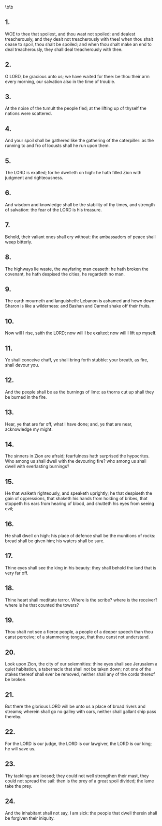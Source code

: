 \b\b
## 1.
WOE to thee that spoilest, and thou wast not spoiled; and dealest treacherously, and they dealt not treacherously with thee!  when thou shalt cease to spoil, thou shalt be spoiled; and when thou shalt make an end to deal treacherously, they shall deal treacherously with thee.
## 2.
O LORD, be gracious unto us; we have waited for thee: be thou their arm every morning, our salvation also in the time of trouble.
## 3.
At the noise of the tumult the people fled; at the lifting up of thyself the nations were scattered.
## 4.
And your spoil shall be gathered like the gathering of the caterpiller: as the running to and fro of locusts shall he run upon them.
## 5.
The LORD is exalted; for he dwelleth on high: he hath filled Zion with judgment and righteousness.
## 6.
And wisdom and knowledge shall be the stability of thy times, and strength of salvation: the fear of the LORD is his treasure.
## 7.
Behold, their valiant ones shall cry without: the ambassadors of peace shall weep bitterly.
## 8.
The highways lie waste, the wayfaring man ceaseth: he hath broken the covenant, he hath despised the cities, he regardeth no man.
## 9.
The earth mourneth and languisheth: Lebanon is ashamed and hewn down: Sharon is like a wilderness: and Bashan and Carmel shake off their fruits.
## 10.
Now will I rise, saith the LORD; now will I be exalted; now will I lift up myself.
## 11.
Ye shall conceive chaff, ye shall bring forth stubble: your breath, as fire, shall devour you.
## 12.
And the people shall be as the burnings of lime: as thorns cut up shall they be burned in the fire.
## 13.
Hear, ye that are far off, what I have done; and, ye that are near, acknowledge my might.
## 14.
The sinners in Zion are afraid; fearfulness hath surprised the hypocrites.  Who among us shall dwell with the devouring fire?  who among us shall dwell with everlasting burnings?
## 15.
He that walketh righteously, and speaketh uprightly; he that despiseth the gain of oppressions, that shaketh his hands from holding of bribes, that stoppeth his ears from hearing of blood, and shutteth his eyes from seeing evil;
## 16.
He shall dwell on high: his place of defence shall be the munitions of rocks: bread shall be given him; his waters shall be sure.
## 17.
Thine eyes shall see the king in his beauty: they shall behold the land that is very far off.
## 18.
Thine heart shall meditate terror.  Where is the scribe?  where is the receiver?  where is he that counted the towers?
## 19.
Thou shalt not see a fierce people, a people of a deeper speech than thou canst perceive; of a stammering tongue, that thou canst not understand.
## 20.
Look upon Zion, the city of our solemnities: thine eyes shall see Jerusalem a quiet habitation, a tabernacle that shall not be taken down; not one of the stakes thereof shall ever be removed, neither shall any of the cords thereof be broken.
## 21.
But there the glorious LORD will be unto us a place of broad rivers and streams; wherein shall go no galley with oars, neither shall gallant ship pass thereby.
## 22.
For the LORD is our judge, the LORD is our lawgiver, the LORD is our king; he will save us.
## 23.
Thy tacklings are loosed; they could not well strengthen their mast, they could not spread the sail: then is the prey of a great spoil divided; the lame take the prey.
## 24.
And the inhabitant shall not say, I am sick: the people that dwell therein shall be forgiven their iniquity.
